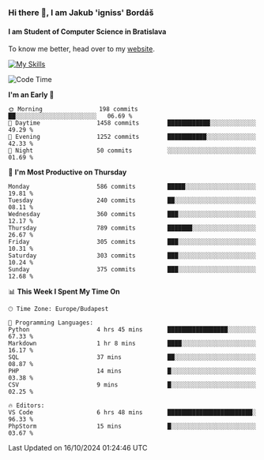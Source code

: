 ### Hi there 👋, I am Jakub 'igniss' Bordáš

#### I am Student of Computer Science in Bratislava
To know me better, head over to my [website](https://bordas.sk).

[![My Skills](https://skillicons.dev/icons?i=js,html,css,figma,svelte,java,kotlin,python,postgresql,typescript,nest,nodejs)](https://bordas.sk)


<!--START_SECTION:waka-->
![Code Time](http://img.shields.io/badge/Code%20Time-1%2C545%20hrs%2026%20mins-blue)

**I'm an Early 🐤** 

```text
🌞 Morning                198 commits         ██░░░░░░░░░░░░░░░░░░░░░░░   06.69 % 
🌆 Daytime                1458 commits        ████████████░░░░░░░░░░░░░   49.29 % 
🌃 Evening                1252 commits        ███████████░░░░░░░░░░░░░░   42.33 % 
🌙 Night                  50 commits          ░░░░░░░░░░░░░░░░░░░░░░░░░   01.69 % 
```
📅 **I'm Most Productive on Thursday** 

```text
Monday                   586 commits         █████░░░░░░░░░░░░░░░░░░░░   19.81 % 
Tuesday                  240 commits         ██░░░░░░░░░░░░░░░░░░░░░░░   08.11 % 
Wednesday                360 commits         ███░░░░░░░░░░░░░░░░░░░░░░   12.17 % 
Thursday                 789 commits         ███████░░░░░░░░░░░░░░░░░░   26.67 % 
Friday                   305 commits         ███░░░░░░░░░░░░░░░░░░░░░░   10.31 % 
Saturday                 303 commits         ███░░░░░░░░░░░░░░░░░░░░░░   10.24 % 
Sunday                   375 commits         ███░░░░░░░░░░░░░░░░░░░░░░   12.68 % 
```


📊 **This Week I Spent My Time On** 

```text
🕑︎ Time Zone: Europe/Budapest

💬 Programming Languages: 
Python                   4 hrs 45 mins       █████████████████░░░░░░░░   67.33 % 
Markdown                 1 hr 8 mins         ████░░░░░░░░░░░░░░░░░░░░░   16.17 % 
SQL                      37 mins             ██░░░░░░░░░░░░░░░░░░░░░░░   08.87 % 
PHP                      14 mins             █░░░░░░░░░░░░░░░░░░░░░░░░   03.38 % 
CSV                      9 mins              █░░░░░░░░░░░░░░░░░░░░░░░░   02.25 % 

🔥 Editors: 
VS Code                  6 hrs 48 mins       ████████████████████████░   96.33 % 
PhpStorm                 15 mins             █░░░░░░░░░░░░░░░░░░░░░░░░   03.67 % 
```


 Last Updated on 16/10/2024 01:24:46 UTC
<!--END_SECTION:waka-->
